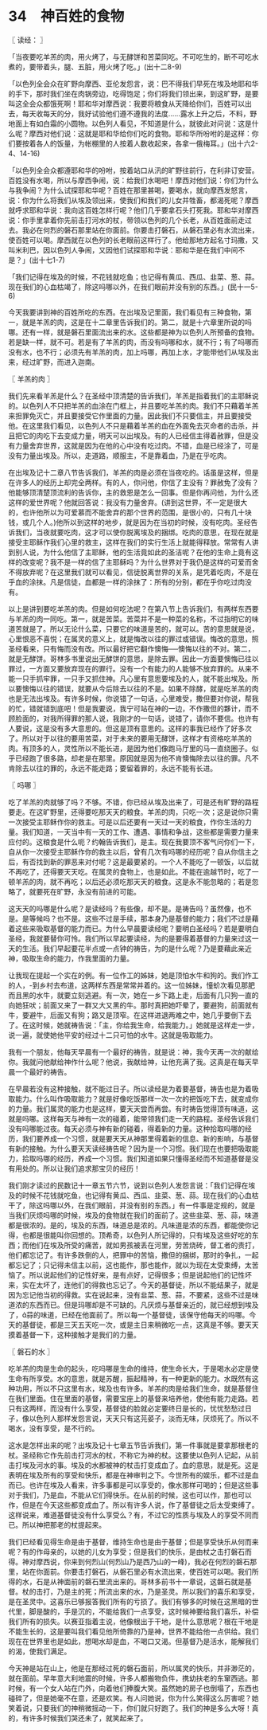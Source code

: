 # 34　神百姓的食物



〖 读经： 〗

「当夜要吃羊羔的肉，用火烤了，与无酵饼和苦菜同吃。不可吃生的，断不可吃水煮的，要带着头，腿、五脏，用火烤了吃。」(出十二8-9)

「以色列全会众在旷野向摩西、亚伦发怨言，说：巴不得我们早死在埃及地耶和华的手下，那时我们坐在肉锅旁边，吃得饱足；你们将我们领出来，到这旷野，是要叫这全会众都饿死啊！耶和华对摩西说：我要将粮食从天降给你们，百姓可以出去，每天收每天的分，我好试验他们遵不遵我的法度……露水上升之后，不料，野地面上有如白霜的小圆物。以色列人看见，不知道是什么，就彼此对问说：这是什么呢？摩西对他们说：这就是耶和华给你们吃的食物。耶和华所吩咐的是这样：你们要按着各人的饭量，为帐棚里的人按着人数收起来，各拿一俄梅耳。」(出十六2-4、14-16)

「以色列全会众都遵耶和华的吩咐，按着站口从汛的旷野往前行，在利非订安营。百姓没有水喝，所以与摩西争闹，说：给我们水喝吧！摩西对他们说：你们为什么与我争闹？为什么试探耶和华呢？百姓在那里甚喝，要喝水，就向摩西发怒言，说：你为什么将我们从埃及领出来，使我们和我们的儿女并牲畜，都渴死呢？摩西就呼求耶和华说：我向这百姓怎样行呢？他们几乎要拿石头打死我。耶和华对摩西说：你手里拿着你先前击打河水的杖，带领以色列的几个长老，从百姓面前走过去。我必在何烈的磐石那里站在你面前。你要击打磐石，从磐石里必有水流出来，使百姓可以喝。摩西就在以色列的长老眼前这样行了。他给那地方起名寸玛撒，又叫米利巴，因以色列人争闹，又因他们试探耶和华说：耶和华是在我们中间不是？」(出十七1-7)

「我们记得在埃及的时候，不花钱就吃鱼；也记得有黄瓜、西瓜、韭菜、葱、蒜。现在我们的心血枯竭了，除这吗哪以外，在我们眼前并没有别的东西。」(民十一5-6)

今天我要讲到神的百姓所吃的东西。在出埃及记里面，我们看见有三种食物，第一，就是羊羔的肉，这是在十二章里告诉我们的。第二，就是十六章里所说的吗哪。还有一样，就是磐石里面流出来的水。这些都是神为以色列人所预备的食物。若是缺一样，就不可。若是有了羊羔的肉，而没有吗哪和水，就不行；有了吗哪而没有水，也不行；必须先有羊羔的肉，加上吗哪，再加上水，才能带他们从埃及出来，经过旷野，而进入迦南。



〖 羊羔的肉 〗

我们先来看羊羔是什么？在圣经中顶清楚的告诉我们，羊羔是指着我们的主耶稣说的。以色列人不只把羊羔的血涂在门框上，并且要吃羊羔的肉。我们不只藉着羊羔来担罪免灭亡，并且要接受它作里面的力量。因此我们不只要信主，并且要接受他。在这里我们看见，以色列人不只是藉着羊羔的血在外面免去灭命者的击杀，并且把它的肉吃下去变成力量，明天可以出埃及。有的人已经信主得着赦罪，但是没有力量舍弃世界，这就是因为在他的心中没有吃过肉。不错，血是已经涂了，可是没有力量出埃及。所以，走道路，顺服主，不是靠着血，乃是在乎吃肉。

在出埃及记十二章八节告诉我们，羊羔的肉是必须在当夜吃的。话虽是这样，但是在许多人的经历上却完全两样。有的人，你问他，你信了主没有？罪赦免了没有？他能够顶清楚顶流利的告诉你，主的救恩是怎么一回事。但是你再问他，为什么还这样的爱世界呢？他就回答说：我没有力量舍弃。(讲到这世界，不一定是很大的，也许他所以为可爱慕而不能舍弃的那个世界的范围，是很小的，只有几十块钱，或几个人。)他所以到这样的地步，就是因为在当初的时候，没有吃肉。圣经告诉我们，当夜就要吃肉，这才可以使你脱离埃及的捆绑。吃肉的意思，在现在就是接受主耶稣作我们心里的救主，这样在我们的实行生活上就能得释放。常常有人讲到别人说，为什么他信了主耶稣，他的生活竟如此的圣洁呢？在他的生命上竟有这样的改变呢？我不是一样的信了主耶稣吗？为什么世界对于我仍是这样的可爱而舍不得放弃呢？在这里我们就可以看见，信徒脱离世界的关系，是凭着吃肉，不是在乎血的涂抹。凡是信徒，血都是一样的涂抹了：所有的分别，都在乎你吃过肉没有。

以上是讲到要吃羊羔的肉。但是如何吃法呢？在第八节上告诉我们，有两样东西要与羊羔的肉一同吃。第一，就是苦菜。苦菜并不是一种菜的名称，不过指明它的味道苦就是了。所以无论什么菜，只要它的味道是苦的，就可以。苦的意思就是说，心里恨恶不喜悦；在属灵的意义上，就是悔改以往的罪过或错误。悔改的意思，照圣经看来，只有悔而没有改。所以最好把它翻作懊悔──懊悔以往的不对。第二，就是无酵饼。哥林多书里说出无酵饼的意思，是除去罪。因此一方面要懊悔已往以罪过，一方面又要放弃现在的罪行。没有一个有能力的人能够不放弃罪的。从来不能一只手抓牢罪，一只手又抓住神。凡心里有意思要埃及的人，就不能出埃及。所以要懊悔以往的错误，就要从今后除去以往的不是。如果不除酵，就是吃羊羔的肉也是无法出埃及。有许多时候，你说错了一句话，心里难受，撒但要对你说，帮我的忙，错就错到底吧！但是我要说，我宁可站在神的一边，不作撒但的夥计，而不顾脸面的，对我所得罪的那人说，我刚才的一句话，说错了，请你不要信。也许有人要说，这是没有多大意思的。但这是顶有意思的。这样的事我已经作了好多次了。所以对于以往的要用苦菜，对于未来的要用无酵饼，这样才有资格吃羊羔的肉。有顶多的人，灵性所以不能长进，是因为他们像跑马厅里的马一直绕圈子。似乎已经跑了很多路，却老是在那里。原因就是因为他不肯懊悔除去以往的罪。凡不肯除去以往的罪的，永远不能走路；要留着罪的，永远不能有长进。



〖 吗哪 〗

吃了羊羔的肉就够了吗？不够。不错，你已经从埃及出来了，可是还有旷野的路程要走。在这旷野里，还得要吃那天天的粮食。羊羔的肉，只吃一次；这是说你只需一次接受主耶稣作你的救主。可是以后还要有一天过一天的粮食，作你生活的力量。我们知道，一天当中有一天的工作、遭遇、事情和争战，这些都是需要力量来应付的。这粮食是什么呃？约翰告诉我们，是主。现在我要顶不客气问你们一下，自从你一次接受主耶稣作你的救主以后，曾有几次有吗哪的经历呢？自从你信主之后，有否找到新的罪恶来对付呢？这是最要紧的。一个人不能吃了一顿饭，以后就不再吃了，还得要天天吃。在属灵的食物上，也是如此。不能在逾越节时，吃了一顿羊羔的肉，就不再吃；以后还必须吃那天天的粮食。这是永不能忽略的；若是忽略了，就要死在旷野，永没有前进的可能。

这天天的吗哪是什么呢？是读经吗？有些像，却不是。是祷告吗？虽然像，也不是。是等候吗？也不是。这些不过是手续，那本身乃是基督的能力；我们不过是藉着这些来吸取基督的能力而已。为什么早晨要读经呢？要明白圣经吗？若是要明白圣经，我就要替你可怜。我们所以早起要读经，为的是要得着基督的力量来过这一天的生活。我们早起要花半点或一点钟的祷告，为的是什么呢？乃是要藉此亲近神，吸取生命的能力，作我里面的力量。

让我现在提起一个实在的例。有一位作工的姊妹，她是顶怕水牛和狗的。我们作工的人，-到乡村去布道，这两样东西是常常并着的。这一位姊妹，憧蚧次看见那肥而且黑的水牛，就要立刻逃避。有一次，她在一乡下路上走，后面有几只狗一直的向她狂吠；前面又来了一群又大又黑的牛。那时真把她吓晕了，要避狗，前面就有牛，要避牛，后面又有狗；路又是顶窄。在这样进退两难之中，她几乎要倒下去了。在这时候，她就祷告说：「主，你给我生命，给我能力。」她就是这样走一步，说一遍，就使她他平安的经过十二只可怕的水牛。这就是吸取能力。

我有一个朋友，他每天早晨有一个最好的祷告，就是说：神，我今天再一次的献给你。我就问他献给神作什么呢？他说，我献给神，让他充满了我。这真是在每天早晨一个最好的祷告。

在早晨若没有这种接触，就不能过日子。所以读经是为着要基督，祷告也是为着吸取能力。什么叫作吸取能力？就是好像吃饭那样一次一次的把饭吃下去，就变成你的力量。我们属灵的能力也是这样，要天天尝而再尝。有时祷告觉得顶有味道，这就是吗哪。这样每天与神有一次的碰着，能带领我们走一天的路程。圣经告诉我们没有吗哪能过夜。每天必须与神有新的碰着，得着新的力量。这种拾取吗哪的经历，我们要养成一个习惯，就是要天天从神那里得着新的信息、新的影响，与基督有新的接触。为什么要天天读经祷告呢？因为是一个习惯。我们现在也要把吸取能力，拾取吗哪的经历，养成一个习惯。我们知道如果只懂得圣经而不知道基督是没有用处的。所以让我们追求那宝贝的经历！

我们刚才读过的民数记十一章五节六节，说到以色列人发怨言说：「我们记得在埃及的时候不花钱就吃鱼，也记得有黄瓜、西瓜、韭菜、葱、蒜。现在我们的心血枯干了，除这吗哪以外，在我们眼前，并没有别的东西。」有一件事是定规的，就是当我们厌烦吗哪的时候，埃及的食物就在我们的面前了。这些韭菜、葱、蒜，味道都是很浓的。是的，埃及的东西，味道总是浓的。凡味道是浓的东西，都能使你记得，也都是很能叫你回想的。顶希奇，以色列人所记得的，只有埃及这些好吃的东西；而他们在埃及所受的痛苦，就如男孩被丢在河里，劳苦烧砖，督工者的责打，他们都忘记了。有许多跌倒的人，把罪中的苦恼，撒但的捆绑，那时的争扎，一起都忘记了；只记得未信主以前，这也能作，那也能作，就以为现在太受束缚，太苦恼了。所以说起他们的记性好来，是有点好，记得很多；但是说起他们的记性坏来，实在太坏了，连他们的得救也忘记了。今天的基督徒，所以不能结果子，就是因为忘记他当初的得救。实在说起来，没有韭菜、葱、蒜，不要紧，这些不过是味道浓的东西而已。但是玛哪却是不可缺的。凡厌烦与基督亲近的，就已经想到埃及了，蒜的味道，已经在他面前了。所以每一个基督徒，该保守他每天的吗哪。今天的基督徒，都是三天五天吃一次，或是主日来稍微吃一点，这真是不够。要天天摸着基督一下，这种接触才是我们的力量。



〖 磐石的水 〗

吃羊羔的肉是生命的起头，吃吗哪是生命的维持，使生命长大，于是喝水必定是使生命有所享受。水的意思，就是苏醒，振起精神，有一种更新的能力。水既然有这种功用，所以不只这里有水，埃及也有许多。羊羔的肉是给我们生命，就是基督住在我们里面。住在里面的基督，需要宝座上的基督来培养他，使他有能力走路。若只有这两样，而没有什么享受，基督徒的脸就必定要终日是长的，忧忧愁愁过日子，像以色列人那样发怨言说，天天只有这芫荽子，淡而无味，厌烦死了。所以不喝水，没有享受，是不行的。

这水是怎样出来的呢？出埃及记十七章五节告诉我们，第一件事就是要拿那根老的杖。圣经称它作先前击打河水的杖，不称它为神的杖。这要使以色列人记起，从前击打埃及河水的事。埃及的水都被神的杖击打变成血了。血的意思，就是死。这是表明在埃及所有的享受和快乐，都是在神审判之下。今世所有的娱乐，都不过是血而已。也许在埃及人看来，许多事都是可以享受的，像水那样可喝的；但是这些事对于我们，乃是血，不能从它们得快乐。在从前的时候，这也可以作，那也可以作，但是在今天这些都变成血了。所以有许多人说，作了基督徒之后太受束缚了。这样说来，难道基督徒没有什么享受么？有，不过它的性质与埃及人的享受不同而已。所以神把那老的杖提起来。

我们已经看见得生命是由于基督，维持生命也是由于基督；但是享受快乐从何而来呢？有的作母亲的，以她的儿女为享受；但是我们的快乐，是由杖之击打磐石而得。神对摩西说，你来到何烈山(何烈山乃是西乃山的一峰)，我必在何烈的磐石那里，站在你面前。你要击打磐石，从磐石里必有水流出来，使百姓可以喝。我们所得的水，石是从神面前的磐石里流出来的。哥林多前书十一章说，这磐石就是基督。杖的击打，乃是主的死；所流出来的水，乃是圣灵。所以我们的喜乐和享受，是在圣灵中。这喜乐已够报答我们所有的亏损了。我们有够多的时候在这黑暗的世代里，脚是酸的，手是沉的，不能给我们一点享受，这时候神要给我们喜乐，补偿我们所有的损失。以赛亚指着主说，他像根出于干地，是什么意思呢？根在干地是不能生长的，这是要叫我们看见他所倚靠的乃是神，世界不能给他一点供给。我们现在在世界里也是如此，想喝水却是血，不喝口又渴。但基督乃是活水，能解我们的渴，使我们满足。

今天神是站在山上，他是在那经过死的磐石面前，所以属灵的快乐，并非渺茫的，就在面前。早年意大利地震的时候，许多人都搬物负件，携幼扶老的东窜西逃。那时候，有一个女人站在门外，向着他们捧腹大笑。虽然她的房子也倒塌了，东西也碰碎了，但是她毫不在意，还是欢笑。有人问她说，你为什么笑得这么厉害呢？她笑着说，只要我们的神稍微摇动一下，你们就只好跑了。我们的神是多么大呀！真的，有许多时候我们哭还未了，就笑起来了。

